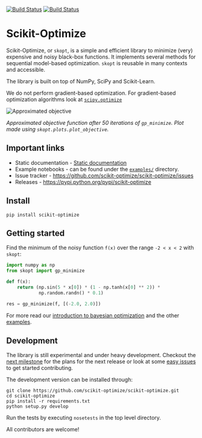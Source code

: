 [![Build Status](https://travis-ci.org/scikit-optimize/scikit-optimize.svg?branch=master)](https://travis-ci.org/scikit-optimize/scikit-optimize)
[![Build Status](https://circleci.com/gh/scikit-optimize/scikit-optimize/tree/master.svg?style=shield&circle-token=:circle-token)](https://circleci.com/gh/scikit-optimize/scikit-optimize)

# Scikit-Optimize

Scikit-Optimize, or `skopt`, is a simple and efficient library to
minimize (very) expensive and noisy black-box functions. It implements
several methods for sequential model-based optimization. `skopt` is reusable
in many contexts and accessible.

The library is built on top of NumPy, SciPy and Scikit-Learn.

We do not perform gradient-based optimization. For gradient-based optimization
algorithms look at
[`scipy.optimize`](http://docs.scipy.org/doc/scipy/reference/optimize.html)

![Approximated objective](https://github.com/scikit-optimize/scikit-optimize/blob/master/media/bo-objective.png)

_Approximated objective function after 50 iterations of `gp_minimize`. Plot made using `skopt.plots.plot_objective`._

## Important links

- Static documentation - [Static documentation](https://scikit-optimize.github.io/)
- Example notebooks - can be found under the [`examples/`](https://github.com/scikit-optimize/scikit-optimize/tree/master/examples) directory.
- Issue tracker - https://github.com/scikit-optimize/scikit-optimize/issues
- Releases - https://pypi.python.org/pypi/scikit-optimize


## Install

```
pip install scikit-optimize
```


## Getting started

Find the minimum of the noisy function `f(x)` over the range `-2 < x < 2`
with `skopt`:

```python
import numpy as np
from skopt import gp_minimize

def f(x):
    return (np.sin(5 * x[0]) * (1 - np.tanh(x[0] ** 2)) *
            np.random.randn() * 0.1)

res = gp_minimize(f, [(-2.0, 2.0)])
```

For more read our [introduction to bayesian optimization](https://scikit-optimize.github.io/notebooks/bayesian-optimization.html)
and the other [examples](https://github.com/scikit-optimize/scikit-optimize/tree/master/examples).


## Development

The library is still experimental and under heavy development. Checkout the
[next milestone](https://github.com/scikit-optimize/scikit-optimize/milestone/4) for
the plans for the next release or look at some [easy issues](https://github.com/scikit-optimize/scikit-optimize/issues?q=is%3Aissue+is%3Aopen+label%3AEasy)
to get started contributing.

The development version can be installed through:
```
git clone https://github.com/scikit-optimize/scikit-optimize.git
cd scikit-optimize
pip install -r requirements.txt
python setup.py develop
```

Run the tests by executing `nosetests` in the top level directory.

All contributors are welcome!
